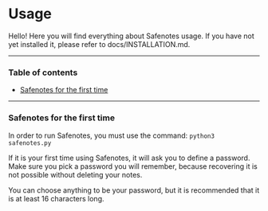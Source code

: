 # Usage

Hello! Here you will find everything about Safenotes usage.
If you have not yet installed it, please refer to docs/INSTALLATION.md.

---

### Table of contents

- [Safenotes for the first time](#safenotes-for-the-first-time)

---

### Safenotes for the first time

In order to run Safenotes, you must use the command: `python3 safenotes.py`

If it is your first time using Safenotes, it will ask you to define a password.
Make sure you pick a password you will remember, because recovering it is not
possible without deleting your notes.

You can choose anything to be your password, but it is recommended
that it is at least 16 characters long.
